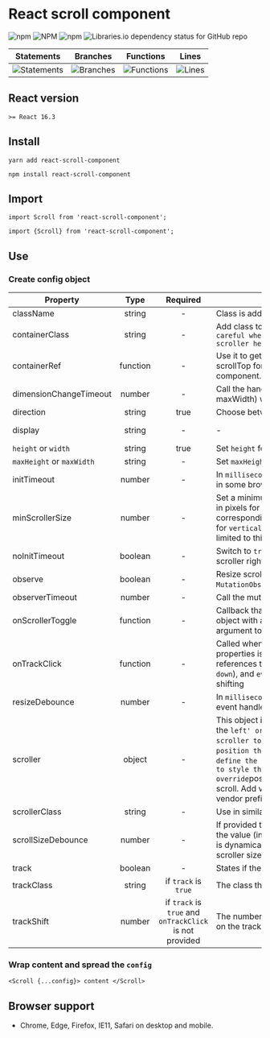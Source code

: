 # React scroll component

![npm](https://img.shields.io/npm/v/react-scroll-component?color=blue&logo=npm)
![NPM](https://img.shields.io/npm/l/react-scroll-component?color=blue&logo=npm)
![npm](https://img.shields.io/npm/dw/react-scroll-component?color=blue&logo=npm)
![Libraries.io dependency status for GitHub repo](https://img.shields.io/librariesio/github/MechoshiPuhanaga/react-scroll-component?logo=GitHub)

| Statements                                                            | Branches                                                            | Functions                                                         | Lines                                                            |
| --------------------------------------------------------------------- | ------------------------------------------------------------------- | ----------------------------------------------------------------- | ---------------------------------------------------------------- |
| ![Statements](https://img.shields.io/badge/statements-74.73%25-red.svg) | ![Branches](https://img.shields.io/badge/branches-49.17%25-red.svg) | ![Functions](https://img.shields.io/badge/functions-70%25-red.svg) | ![Lines](https://img.shields.io/badge/lines-75.14%25-red.svg) |

## React version

`>= React 16.3`

## Install

```
yarn add react-scroll-component
```

```
npm install react-scroll-component
```

## Import

```
import Scroll from 'react-scroll-component';
```

```
import {Scroll} from 'react-scroll-component';
```

## Use

### Create config object

| Property                  |   Type   |                        Required                         | Usage                                                                                                                                                                                                                                                                                                                                                                                                                                                                                                                                                       |      Default |
| ------------------------- | :------: | :-----------------------------------------------------: | ----------------------------------------------------------------------------------------------------------------------------------------------------------------------------------------------------------------------------------------------------------------------------------------------------------------------------------------------------------------------------------------------------------------------------------------------------------------------------------------------------------------------------------------------------------- | -----------: |
| className                 |  string  |                            -                            | Class is added to the wrapper element                                                                                                                                                                                                                                                                                                                                                                                                                                                                                                                       |            - |
| containerClass            |  string  |                            -                            | Add class to the inner container that will wrap your content. `Be careful when adding css properties. You might break the scroller here.`                                                                                                                                                                                                                                                                                                                                                                                                                   |            - |
| containerRef              | function |                            -                            | Use it to get a reference to the scrolling container. You can set scrollTop for `vertical` or scrollLeft for `horizontal` from the parent component. Don't forget to clear this reference.                                                                                                                                                                                                                                                                                                                                                                  |            - |
| dimensionChangeTimeout    |  number  |                            -                            | Call the handler for dimension change (height, width, maxHeight, maxWidth) with a timeout in milliseconds                                                                                                                                                                                                                                                                                                                                                                                                                                                   |            - |
| direction                 |  string  |                          true                           | Choose between `vertical` or `horizontal` scroll.                                                                                                                                                                                                                                                                                                                                                                                                                                                                                                           |            - |
| display                   |  string  |                            -                            | -                                                                                                                                                                                                                                                                                                                                                                                                                                                                                                                                                           | inline-block |
| `height` or `width`       |  string  |                          true                           | Set `height` for `vertical` scroll. Set `width` for `horizontal` scroll.                                                                                                                                                                                                                                                                                                                                                                                                                                                                                    |            - |
| `maxHeight` or `maxWidth` |  string  |                            -                            | Set `maxHeight` for `vertical` scroll. Set `maxWidth` for `horizontal` scroll.                                                                                                                                                                                                                                                                                                                                                                                                                                                                              |       `none` |
| initTimeout               |  number  |                            -                            | In `milliseconds`. Needed to ensure correct rendering of the scroller in some browsers and/or devices.                                                                                                                                                                                                                                                                                                                                                                                                                                                      |          200 |
| minScrollerSize           |  number  |                            -                            | Set a minimum scroller `height` in pixels for `vertical` scroll or `width` in pixels for `horizontal` scroll. If a value higher than the corresponding container's size (the scrolling 'window' offsetHeight for `vertical` or offsetWidth for `horizontal`) is set the value will be limited to this container's size.                                                                                                                                                                                                                                     |            0 |
| noInitTimeout             | boolean  |                            -                            | Switch to `true` to switch off the initial timeout and render the scroller right away in `componentDidMount`.                                                                                                                                                                                                                                                                                                                                                                                                                                               |        false |
| observe                   | boolean  |                            -                            | Resize scroller on child and subtree changes using the `MutationObserver API`.                                                                                                                                                                                                                                                                                                                                                                                                                                                                              |         true |
| observerTimeout           |  number  |                            -                            | Call the mutation observer callback with timeout in milliseconds.                                                                                                                                                                                                                                                                                                                                                                                                                                                                                           |            - |
| onScrollerToggle          | function |                            -                            | Callback that will be called after scroller appears or disappears. An object with a boolean property `isDisplayed` will be provided as an argument to the callback.                                                                                                                                                                                                                                                                                                                                                                                         |            - |
| onTrackClick              | function |                            -                            | Called when the track is clicked. An object with the following properties is provided as argument: `container` and `track` are references to the DOM elements, `direction` (-1 for `up` and 1 for `down`), and `event`. If this prop is provided it prevents the default shifting                                                                                                                                                                                                                                                                           |            - |
| resizeDebounce            |  number  |                            -                            | In `milliseconds`. This is used to optimize the calls to the resize event handler.                                                                                                                                                                                                                                                                                                                                                                                                                                                                          |          400 |
| scroller                  |  object  |                            -                            | This object is used as a `style` property on the scroller element. Set the `left' or`right`property for a`vertical`scroll to position the scroller to the left or to the right. Use`top`or`bottom`to position the scroller in a`horizontal`scroll case. Set`width`to define the scroller's width. Set any other valid`CSS`property to style the scroller as long as you don't override`position`,`top`or`bottom`for`vertical`and`left`or`right`for`horizontal` scroll. Add vendor prefixes if necessary. Use PascalCase for the vendor prefixed properties. |            - |
| scrollerClass             |  string  |                            -                            | Use in similar way as the `scroller` property                                                                                                                                                                                                                                                                                                                                                                                                                                                                                                               |            - |
| scrollSizeDebounce        |  number  |                            -                            | If provided the scroller size will be calculated with timeout equal to the value (in milliseconds). Can be useful when the main dimension is dynamically changed with transition. Then this will recalculate the scroller size and display after transition is done.                                                                                                                                                                                                                                                                                        |            - |
| track                     | boolean  |                            -                            | States if the track should be rendered. Defaults to false                                                                                                                                                                                                                                                                                                                                                                                                                                                                                                   |        false |
| trackClass                |  string  |                  if `track` is `true`                   | The class that will be applied to the track element                                                                                                                                                                                                                                                                                                                                                                                                                                                                                                         |            - |
| trackShift                |  number  | if `track` is `true` and `onTrackClick` is not provided | The number of pixels that the container should scroll after clicking on the track                                                                                                                                                                                                                                                                                                                                                                                                                                                                           |            - |

### Wrap content and spread the `config`

```
<Scroll {...config}> content </Scroll>
```

## Browser support

- Chrome, Edge, Firefox, IE11, Safari on desktop and mobile.
